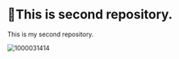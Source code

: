 # 👊This is second repository.
This is my second repository.


![1000031414](https://github.com/user-attachments/assets/6027d1f4-3785-43bf-9fcf-03e384d6d32d)
